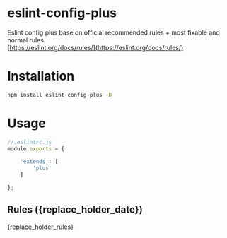 # eslint-config-plus
Eslint config plus base on official recommended rules + most fixable and normal rules.  
[https://eslint.org/docs/rules/](https://eslint.org/docs/rules/)

# Installation
```sh
npm install eslint-config-plus -D
```
# Usage
```js
//.eslintrc.js
module.exports = {
   
    'extends': [
        'plus'
    ]

};
```

## Rules ({replace_holder_date})
{replace_holder_rules}